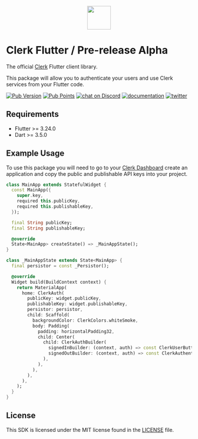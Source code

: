 <p align="center">
  <a href="https://clerk.com?utm_source=github&utm_medium=sdk_flutter" target="_blank" rel="noopener noreferrer">
    <picture>
      <source media="(prefers-color-scheme: dark)" srcset="https://images.clerk.com/static/logo-dark-mode-400x400.png">
      <img src="https://images.clerk.com/static/logo-light-mode-400x400.png" height="64">
    </picture>
  </a>
  <br />
</p>


# Clerk Flutter / Pre-release Alpha

The official [Clerk](https://clerk.com) Flutter client library.

This package  will allow you to authenticate your users and use Clerk services from your Flutter code.

[![Pub Version](https://img.shields.io/pub/v/clerk_flutter?color=blueviolet)](https://pub.dev/packages/clerk_flutter)
[![Pub Points](https://img.shields.io/pub/points/clerk_flutter?label=pub%20points)](https://pub.dev/packages/clerk_flutter/score)
[![chat on Discord](https://img.shields.io/discord/856971667393609759.svg?logo=discord)](https://discord.com/invite/b5rXHjAg7A)
[![documentation](https://img.shields.io/badge/documentation-clerk-green.svg)](https://clerk.com/docs)
[![twitter](https://img.shields.io/twitter/follow/ClerkDev?style=social)](https://twitter.com/intent/follow?screen_name=ClerkDev)

## Requirements

* Flutter >= 3.24.0
* Dart >= 3.5.0


## Example Usage

To use this package you will need to go to your [Clerk Dashboard](https://dashboard.clerk.com/) 
create an application and copy the public and publishable API keys into your project.

```dart
class MainApp extends StatefulWidget {
  const MainApp({
    super.key,
    required this.publicKey,
    required this.publishableKey,
  });

  final String publicKey;
  final String publishableKey;

  @override
  State<MainApp> createState() => _MainAppState();
}

class _MainAppState extends State<MainApp> {
  final persistor = const _Persistor();

  @override
  Widget build(BuildContext context) {
    return MaterialApp(
      home: ClerkAuth(
        publicKey: widget.publicKey,
        publishableKey: widget.publishableKey,
        persistor: persistor,
        child: Scaffold(
          backgroundColor: ClerkColors.whiteSmoke,
          body: Padding(
            padding: horizontalPadding32,
            child: Center(
              child: ClerkAuthBuilder(
                signedInBuilder: (context, auth) => const ClerkUserButton(),
                signedOutBuilder: (context, auth) => const ClerkAuthenticationWidget(),
              ),
            ),
          ),
        ),
      ),
    );
  }
}
```
## License

This SDK is licensed under the MIT license found in the [LICENSE](./LICENSE) file.

